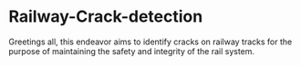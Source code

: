 # Railway-Crack-detection
Greetings all, this endeavor aims to identify cracks on railway tracks for the purpose of maintaining the safety and integrity of the rail system.
